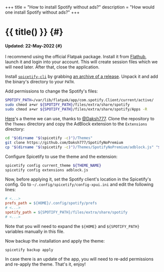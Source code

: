 +++
title = "How to install Spotify without ads?"
description = "How would one install Spotify without ads?"
+++

# {{ title() }} {#}
#### Updated: 22-May-2022 {#}

I recommend using the official Flatpak package. Install it from [Flathub](https://flathub.org/apps/details/com.spotify.Client), launch it and login into your account. This will create session files which we will need later. After that, close the application.

Install [`spicetify-cli`](https://github.com/khanhas/spicetify-cli) by grabbing [an archive of a release](https://github.com/khanhas/spicetify-cli/releases). Unpack it and add the binary's directory to your `PATH`.

Add permissions to change the Spotify's files:

```bash
SPOTIFY_PATH=/var/lib/flatpak/app/com.spotify.Client/current/active/
sudo chmod a+wr ${SPOTIFY_PATH}/files/extra/share/spotify
sudo chmod a+wr ${SPOTIFY_PATH}/files/extra/share/spotify/Apps -R
```

[Here](https://github.com/Daksh777/SpotifyNoPremium)'s a theme we can use, thanks to [@Daksh777](https://github.com/Daksh777). Clone the repository to the `Themes` directory and copy the AdBlock extension to the `Extensions` directory:

```bash
cd "$(dirname "$(spicetify -c)")/Themes"
git clone https://github.com/Daksh777/SpotifyNoPremium
cp "$(dirname "$(spicetify -c)")/Themes/SpotifyNoPremium/adblock.js" "$(dirname "$(spicetify -c)")/Extensions"
```

Configure Spicetify to use the theme and the extension:

```bash
spicetify config current_theme ${THEME_NAME}
spicetify config extensions adblock.js
```

Now, before applying it, set the Spotify client's location in the Spicetify's config. Go to `~/.config/spicetify/config-xpui.ini` and edit the following lines:

```ini
# <...>
prefs_path = ${HOME}/.config/spotify/prefs
# <...>
spotify_path = ${SPOTIFY_PATH}/files/extra/share/spotify
# <...>
```

Note that you will need to expand the `${HOME}` and `${SPOTIFY_PATH}` variables manually in this file.

Now backup the installation and apply the theme:

```
spicetify backup apply
```

In case there is an update of the app, you will need to re-add permissions and re-apply the theme. That's it, enjoy!
